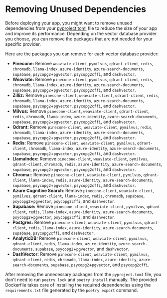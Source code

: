 # Removing Unused Dependencies

Before deploying your app, you might want to remove unused dependencies from your [pyproject.toml](/pyproject.toml) file to reduce the size of your app and improve its performance. Depending on the vector database provider you choose, you can remove the packages that are not needed for your specific provider.

Here are the packages you can remove for each vector database provider:

- **Pinecone:** Remove `weaviate-client`, `pymilvus`, `qdrant-client`, `redis`, `chromadb`, `llama-index`, `azure-identity`, `azure-search-documents`, `supabase`, `psycopg2`+`pgvector`, `psycopg2cffi`, and `dashvector`.
- **Weaviate:** Remove `pinecone-client`, `pymilvus`, `qdrant-client`, `redis`, `chromadb`, `llama-index`, `azure-identity`, `azure-search-documents`, `supabase`, `psycopg2`+`pgvector`, `psycopg2cffi`, and `dashvector`.
- **Zilliz:** Remove `pinecone-client`, `weaviate-client`, `qdrant-client`, `redis`, `chromadb`, `llama-index`, `azure-identity`, `azure-search-documents`, `supabase`, `psycopg2`+`pgvector`, `psycopg2cffi`, and `dashvector`.
- **Milvus:** Remove `pinecone-client`, `weaviate-client`, `qdrant-client`, `redis`, `chromadb`, `llama-index`, `azure-identity`, `azure-search-documents`, `supabase`, `psycopg2`+`pgvector`, `psycopg2cffi`, and `dashvector`.
- **Qdrant:** Remove `pinecone-client`, `weaviate-client`, `pymilvus`, `redis`, `chromadb`, `llama-index`, `azure-identity`, `azure-search-documents`, `supabase`, `psycopg2`+`pgvector`, `psycopg2cffi`, and `dashvector`.
- **Redis:** Remove `pinecone-client`, `weaviate-client`, `pymilvus`, `qdrant-client`, `chromadb`, `llama-index`, `azure-identity`, `azure-search-documents`, `supabase`, `psycopg2`+`pgvector`, `psycopg2cffi`, and `dashvector`.
- **LlamaIndex:** Remove `pinecone-client`, `weaviate-client`, `pymilvus`, `qdrant-client`, `chromadb`, `redis`, `azure-identity`, `azure-search-documents`, `supabase`, `psycopg2`+`pgvector`, `psycopg2cffi`, and `dashvector`.
- **Chroma:**: Remove `pinecone-client`, `weaviate-client`, `pymilvus`, `qdrant-client`, `llama-index`, `redis`, `azure-identity`, `azure-search-documents`, `supabase`, `psycopg2`+`pgvector`, `psycopg2cffi`, and `dashvector`.
- **Azure Cognitive Search**: Remove `pinecone-client`, `weaviate-client`, `pymilvus`, `qdrant-client`, `llama-index`, `redis`, `chromadb`, `supabase`, `psycopg2`+`pgvector`, `psycopg2cffi`, and `dashvector`.
- **Supabase:** Remove `pinecone-client`, `weaviate-client`, `pymilvus`, `qdrant-client`, `redis`, `llama-index`, `azure-identity`, `azure-search-documents`, `psycopg2`+`pgvector`, `psycopg2cffi`, and `dashvector`.
- **Postgres:** Remove `pinecone-client`, `weaviate-client`, `pymilvus`, `qdrant-client`, `redis`, `llama-index`, `azure-identity`, `azure-search-documents`, `supabase`, `psycopg2cffi`, and `dashvector`.
- **AnalyticDB:** Remove `pinecone-client`, `weaviate-client`, `pymilvus`, `qdrant-client`, `redis`, `llama-index`, `azure-identity`, `azure-search-documents`, `supabase`, `psycopg2`+`pgvector`, and `dashvector`.
- **DashVector:** Remove `pinecone-client`, `weaviate-client`, `pymilvus`, `qdrant-client`, `redis`, `chromadb`, `llama-index`, `azure-identity`, `azure-search-documents`, `supabase`, `psycopg2`+`pgvector`, and `psycopg2cffi`.

After removing the unnecessary packages from the `pyproject.toml` file, you don't need to run `poetry lock` and `poetry install` manually. The provided Dockerfile takes care of installing the required dependencies using the `requirements.txt` file generated by the `poetry export` command.
